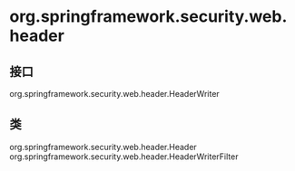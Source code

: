 # org.springframework.security.web.header

## 接口

org.springframework.security.web.header.HeaderWriter

## 类

org.springframework.security.web.header.Header
org.springframework.security.web.header.HeaderWriterFilter




